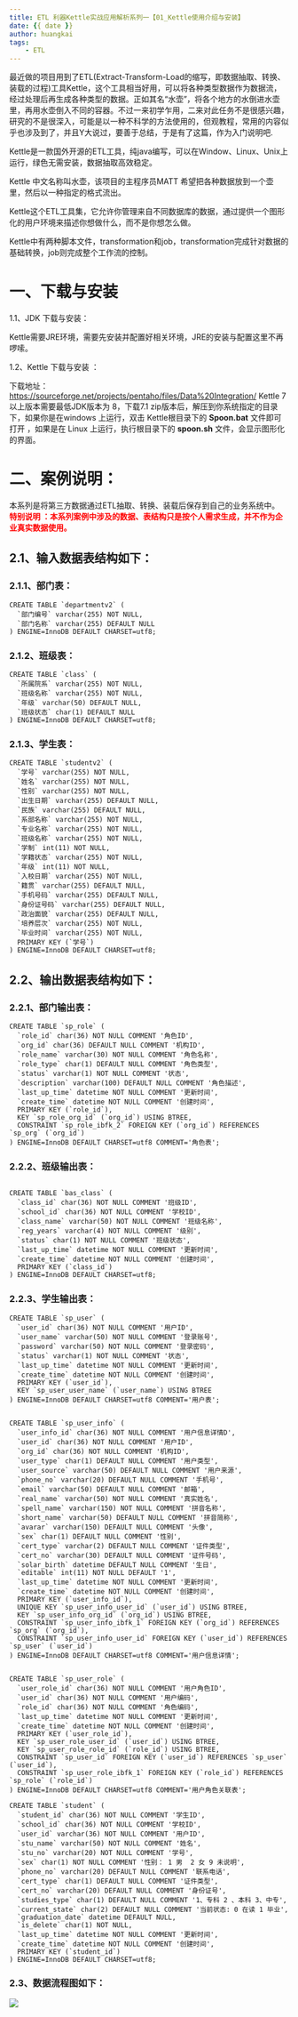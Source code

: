 ```yaml
---
title: ETL 利器Kettle实战应用解析系列一【01_Kettle使用介绍与安装】
date: {{ date }}
author: huangkai
tags:
	- ETL
---
```


最近做的项目用到了ETL(Extract-Transform-Load的缩写，即数据抽取、转换、装载的过程)工具Kettle，这个工具相当好用，可以将各种类型数据作为数据流，经过处理后再生成各种类型的数据。正如其名“水壶”，将各个地方的水倒进水壶里，再用水壶倒入不同的容器。不过一来初学乍用，二来对此任务不是很感兴趣，研究的不是很深入，可能是以一种不科学的方法使用的，但观教程，常用的内容似乎也涉及到了，并且Y大说过，要善于总结，于是有了这篇，作为入门说明吧.


Kettle是一款国外开源的ETL工具，纯java编写，可以在Window、Linux、Unix上运行，绿色无需安装，数据抽取高效稳定。

Kettle 中文名称叫水壶，该项目的主程序员MATT 希望把各种数据放到一个壶里，然后以一种指定的格式流出。

Kettle这个ETL工具集，它允许你管理来自不同数据库的数据，通过提供一个图形化的用户环境来描述你想做什么，而不是你想怎么做。

Kettle中有两种脚本文件，transformation和job，transformation完成针对数据的基础转换，job则完成整个工作流的控制。
# 一、下载与安装 #

1.1、JDK 下载与安装：

Kettle需要JRE环境，需要先安装并配置好相关环境，JRE的安装与配置这里不再啰嗦。

1.2、Kettle 下载与安装 ：

下载地址： https://sourceforge.net/projects/pentaho/files/Data%20Integration/
Kettle 7 以上版本需要最低JDK版本为 8，下载7.1 zip版本后，解压到你系统指定的目录下，如果你是在windows 上运行，双击 Kettle根目录下的 **Spoon.bat** 文件即可打开 ，如果是在 Linux 上运行，执行根目录下的 **spoon.sh** 文件，会显示图形化的界面。 

# 二、案例说明： #
本系列是将第三方数据通过ETL抽取、转换、装载后保存到自己的业务系统中。
<font color='red'> **特别说明 ：本系列案例中涉及的数据、表结构只是按个人需求生成，并不作为企业真实数据使用。**</font>

## 2.1、输入数据表结构如下： ##

### 2.1.1、部门表： ###

```
CREATE TABLE `departmentv2` (
  `部门编号` varchar(255) NOT NULL,
  `部门名称` varchar(255) DEFAULT NULL
) ENGINE=InnoDB DEFAULT CHARSET=utf8;
```

### 2.1.2、班级表： ###

```
CREATE TABLE `class` (
  `所属院系` varchar(255) NOT NULL,
  `班级名称` varchar(255) NOT NULL,
  `年级` varchar(50) DEFAULT NULL,
  `班级状态` char(1) DEFAULT NULL
) ENGINE=InnoDB DEFAULT CHARSET=utf8;
```

### 2.1.3、学生表： ###

```
CREATE TABLE `studentv2` (
  `学号` varchar(255) NOT NULL,
  `姓名` varchar(255) NOT NULL,
  `性别` varchar(255) NOT NULL,
  `出生日期` varchar(255) DEFAULT NULL,
  `民族` varchar(255) DEFAULT NULL,
  `系部名称` varchar(255) NOT NULL,
  `专业名称` varchar(255) NOT NULL,
  `班级名称` varchar(255) NOT NULL,
  `学制` int(11) NOT NULL,
  `学籍状态` varchar(255) NOT NULL,
  `年级` int(11) NOT NULL,
  `入校日期` varchar(255) NOT NULL,
  `籍贯` varchar(255) DEFAULT NULL,
  `手机号码` varchar(255) DEFAULT NULL,
  `身份证号码` varchar(255) DEFAULT NULL,
  `政治面貌` varchar(255) DEFAULT NULL,
  `培养层次` varchar(255) NOT NULL,
  `毕业时间` varchar(255) NOT NULL,
  PRIMARY KEY (`学号`)
) ENGINE=InnoDB DEFAULT CHARSET=utf8;

```

## 2.2、输出数据表结构如下： ##

### 2.2.1、部门输出表： ###

```
CREATE TABLE `sp_role` (
  `role_id` char(36) NOT NULL COMMENT '角色ID',
  `org_id` char(36) DEFAULT NULL COMMENT '机构ID',
  `role_name` varchar(30) NOT NULL COMMENT '角色名称',
  `role_type` char(1) DEFAULT NULL COMMENT '角色类型',
  `status` varchar(1) NOT NULL COMMENT '状态',
  `description` varchar(100) DEFAULT NULL COMMENT '角色描述',
  `last_up_time` datetime NOT NULL COMMENT '更新时间',
  `create_time` datetime NOT NULL COMMENT '创建时间',
  PRIMARY KEY (`role_id`),
  KEY `sp_role_org_id` (`org_id`) USING BTREE,
  CONSTRAINT `sp_role_ibfk_2` FOREIGN KEY (`org_id`) REFERENCES `sp_org` (`org_id`)
) ENGINE=InnoDB DEFAULT CHARSET=utf8 COMMENT='角色表';

```
### 2.2.2、班级输出表： ###

```

CREATE TABLE `bas_class` (
  `class_id` char(36) NOT NULL COMMENT '班级ID',
  `school_id` char(36) NOT NULL COMMENT '学校ID',
  `class_name` varchar(50) NOT NULL COMMENT '班级名称',
  `reg_years` varchar(4) NOT NULL COMMENT '级别',
  `status` char(1) NOT NULL COMMENT '班级状态',
  `last_up_time` datetime NOT NULL COMMENT '更新时间',
  `create_time` datetime NOT NULL COMMENT '创建时间',
  PRIMARY KEY (`class_id`)
) ENGINE=InnoDB DEFAULT CHARSET=utf8;
```

### 2.2.3、学生输出表： ###

```
CREATE TABLE `sp_user` (
  `user_id` char(36) NOT NULL COMMENT '用户ID',
  `user_name` varchar(50) NOT NULL COMMENT '登录账号',
  `password` varchar(50) NOT NULL COMMENT '登录密码',
  `status` varchar(1) NOT NULL COMMENT '状态',
  `last_up_time` datetime NOT NULL COMMENT '更新时间',
  `create_time` datetime NOT NULL COMMENT '创建时间',
  PRIMARY KEY (`user_id`),
  KEY `sp_user_user_name` (`user_name`) USING BTREE
) ENGINE=InnoDB DEFAULT CHARSET=utf8 COMMENT='用户表';


CREATE TABLE `sp_user_info` (
  `user_info_id` char(36) NOT NULL COMMENT '用户信息详情D',
  `user_id` char(36) NOT NULL COMMENT '用户ID',
  `org_id` char(36) NOT NULL COMMENT '机构ID',
  `user_type` char(1) DEFAULT NULL COMMENT '用户类型',
  `user_source` varchar(50) DEFAULT NULL COMMENT '用户来源',
  `phone_no` varchar(20) DEFAULT NULL COMMENT '手机号',
  `email` varchar(50) DEFAULT NULL COMMENT '邮箱',
  `real_name` varchar(50) NOT NULL COMMENT '真实姓名',
  `spell_name` varchar(150) NOT NULL COMMENT '拼音名称',
  `short_name` varchar(50) DEFAULT NULL COMMENT '拼音简称',
  `avarar` varchar(150) DEFAULT NULL COMMENT '头像',
  `sex` char(1) DEFAULT NULL COMMENT '性别',
  `cert_type` varchar(2) DEFAULT NULL COMMENT '证件类型',
  `cert_no` varchar(30) DEFAULT NULL COMMENT '证件号码',
  `solar_birth` datetime DEFAULT NULL COMMENT '生日',
  `editable` int(11) NOT NULL DEFAULT '1',
  `last_up_time` datetime NOT NULL COMMENT '更新时间',
  `create_time` datetime NOT NULL COMMENT '创建时间',
  PRIMARY KEY (`user_info_id`),
  UNIQUE KEY `sp_user_info_user_id` (`user_id`) USING BTREE,
  KEY `sp_user_info_org_id` (`org_id`) USING BTREE,
  CONSTRAINT `sp_user_info_ibfk_1` FOREIGN KEY (`org_id`) REFERENCES `sp_org` (`org_id`),
  CONSTRAINT `sp_user_info_user_id` FOREIGN KEY (`user_id`) REFERENCES `sp_user` (`user_id`)
) ENGINE=InnoDB DEFAULT CHARSET=utf8 COMMENT='用户信息详情';


CREATE TABLE `sp_user_role` (
  `user_role_id` char(36) NOT NULL COMMENT '用户角色ID',
  `user_id` char(36) NOT NULL COMMENT '用户编码',
  `role_id` char(36) NOT NULL COMMENT '角色编码',
  `last_up_time` datetime NOT NULL COMMENT '更新时间',
  `create_time` datetime NOT NULL COMMENT '创建时间',
  PRIMARY KEY (`user_role_id`),
  KEY `sp_user_role_user_id` (`user_id`) USING BTREE,
  KEY `sp_user_role_role_id` (`role_id`) USING BTREE,
  CONSTRAINT `sp_user_id` FOREIGN KEY (`user_id`) REFERENCES `sp_user` (`user_id`),
  CONSTRAINT `sp_user_role_ibfk_1` FOREIGN KEY (`role_id`) REFERENCES `sp_role` (`role_id`)
) ENGINE=InnoDB DEFAULT CHARSET=utf8 COMMENT='用户角色关联表';

CREATE TABLE `student` (
  `student_id` char(36) NOT NULL COMMENT '学生ID',
  `school_id` char(36) NOT NULL COMMENT '学校ID',
  `user_id` varchar(36) NOT NULL COMMENT '用户ID',
  `stu_name` varchar(50) NOT NULL COMMENT '姓名',
  `stu_no` varchar(20) NOT NULL COMMENT '学号',
  `sex` char(1) NOT NULL COMMENT '性别： 1 男  2 女 9 未说明',
  `phone_no` varchar(20) DEFAULT NULL COMMENT '联系电话',
  `cert_type` char(1) DEFAULT NULL COMMENT '证件类型',
  `cert_no` varchar(20) DEFAULT NULL COMMENT '身份证号',
  `studies_type` char(1) DEFAULT NULL COMMENT '1、专科 2 、本科 3、中专',
  `current_state` char(2) DEFAULT NULL COMMENT '当前状态: 0 在读 1 毕业',
  `graduation_date` datetime DEFAULT NULL,
  `is_delete` char(1) NOT NULL,
  `last_up_time` datetime NOT NULL COMMENT '更新时间',
  `create_time` datetime NOT NULL COMMENT '创建时间',
  PRIMARY KEY (`student_id`)
) ENGINE=InnoDB DEFAULT CHARSET=utf8;

```


### 2.3、数据流程图如下： ###

![](https://raw.githubusercontent.com/huankai/blog-resources/master/photos/ETl/00.png)


	